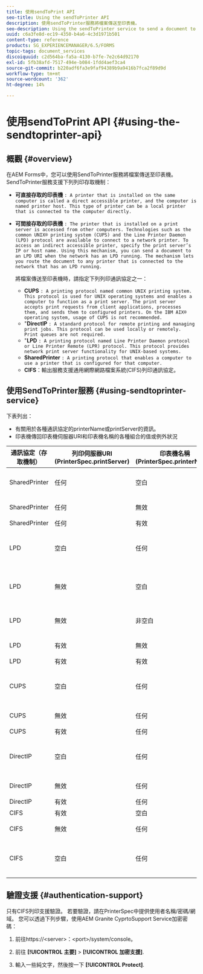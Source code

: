 ```yaml
---
title: 使用sendToPrint API
seo-title: Using the sendToPrinter API
description: 使用sendToPrinter服務將檔案傳送至印表機。
seo-description: Using the sendToPrinter service to send a document to printer.
uuid: c6a3fe8d-ec19-4350-b4a6-4c3d1971b501
content-type: reference
products: SG_EXPERIENCEMANAGER/6.5/FORMS
topic-tags: document_services
discoiquuid: c2d564ba-fa5a-4130-b7fe-7e2c64d92170
exl-id: 5fb38afd-7517-494e-b084-1fdd4aef3ca4
source-git-commit: b220adf6fa3e9faf94389b9a9416b7fca2f89d9d
workflow-type: tm+mt
source-wordcount: '362'
ht-degree: 14%

---
```


# 使用sendToPrint API {#using-the-sendtoprinter-api}

## 概觀 {#overview}

在AEM Forms中，您可以使用SendToPrinter服務將檔案傳送至印表機。 SendToPrinter服務支援下列列印存取機制：

* **可直接存取的印表機** `: A printer that is installed on the same computer is called a direct accessible printer, and the computer is named printer host. This type of printer can be a local printer that is connected to the computer directly.`

* **可間接存取的印表機** `: The printer that is installed on a print server is accessed from other computers. Technologies such as the common UNIX® printing system (CUPS) and the Line Printer Daemon (LPD) protocol are available to connect to a network printer. To access an indirect accessible printer, specify the print server’s IP or host name. Using this mechanism, you can send a document to an LPD URI when the network has an LPD running. The mechanism lets you route the document to any printer that is connected to the network that has an LPD running.`

   將檔案傳送至印表機時，請指定下列列印通訊協定之一：

   * **CUPS** `: A printing protocol named common UNIX printing system. This protocol is used for UNIX operating systems and enables a computer to function as a print server. The print server accepts print requests from client applications, processes them, and sends them to configured printers. On the IBM AIX® operating system, usage of CUPS is not recommended.`
   * &quot;**DirectIP** `: A standard protocol for remote printing and managing print jobs. This protocol can be used locally or remotely. Print queues are not required.`
   * &quot;**LPD** `: A printing protocol named Line Printer Daemon protocol or Line Printer Remote (LPR) protocol. This protocol provides network print server functionality for UNIX-based systems.`
   * **SharedPrinter** `: A printing protocol that enables a computer to use a printer that is configured for that computer.`
   * **CIFS**：輸出服務支援通用網際網路檔案系統(CIFS)列印通訊協定。

## 使用SendToPrinter服務 {#using-sendtoprinter-service}

下表列出：

* 有關用於各種通訊協定的printerName或printServer的資訊。
* 印表機傳回印表機伺服器URI和印表機名稱的各種組合的值或例外狀況

| 通訊協定（存取機制） | 列印伺服器URI (PrinterSpec.printServer) | 印表機名稱(PrinterSpec.printerName) | 結果 |
|--- |--- |--- |--- |
| SharedPrinter | 任何 | 空白 | 例外：必要的引數sPrinterName不得為空白。 |
| SharedPrinter | 任何 | 無效 | 例外狀況指出找不到印表機。 |
| SharedPrinter | 任何 | 有效 | 列印工作成功。 |
| LPD | 空白 | 任何 | 例外狀況指出必要的引數sPrintServerUri不得為空白。 |
| LPD | 無效 | 空白 | 例外狀況指出必要的引數sPrinterName不得為空白。 |
| LPD | 無效 | 非空白 | 例外狀況指出找不到sPrintServerUri。 |
| LPD | 有效 | 無效 | 例外狀況指出找不到印表機。 |
| LPD | 有效 | 有效 | 成功的列印工作。 |
| CUPS | 空白 | 任何 | 例外狀況指出必要的引數sPrintServerUri不得為空白。 |
| CUPS | 無效 | 任何 | 例外狀況指出找不到印表機。 |
| CUPS | 有效 | 任何 | 列印工作成功。 |
| DirectIP | 空白 | 任何 | 例外狀況指出必要的引數sPrintServerUri不得為空白。 |
| DirectIP | 無效 | 任何 | 例外狀況指出找不到印表機。 |
| DirectIP | 有效 | 任何 | 列印工作成功。 |
| CIFS | 有效 | 空白 | 列印工作成功。 |
| CIFS | 無效 | 任何 | 使用CIFS列印時發生未知錯誤。 |
| CIFS | 空白 | 任何 | 例外狀況指出必要的引數sPrintServerUri不得為空白。 |

## 驗證支援 {#authentication-support}

只有CIFS列印支援驗證。 若要驗證，請在PrinterSpec中提供使用者名稱/密碼/網域。 您可以透過下列步驟，使用AEM Granite CyprtoSupport Service加密密碼：

1. 前往https://&lt;server>：&lt;port>/system/console。

1. 前往 **[!UICONTROL 主要]** > **[!UICONTROL 加密支援]**.

1. 輸入一些純文字，然後按一下 **[!UICONTROL Protect]**.
